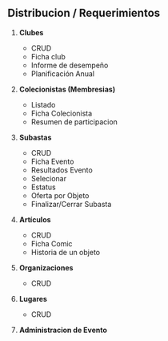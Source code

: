 ## Distribucion / Requerimientos

1. **Clubes**
    - CRUD
    - Ficha club
    - Informe de desempeño
    - Planificación Anual

2. **Colecionistas (Membresias)**
    - Listado
    - Ficha Colecionista 
    - Resumen de participacion

3. **Subastas**
    - CRUD
    - Ficha Evento
    - Resultados Evento
    - Selecionar
    - Estatus
    - Oferta por Objeto
    - Finalizar/Cerrar Subasta

4. **Artículos**
    - CRUD
    - Ficha Comic
    - Historia de un objeto

5. **Organizaciones**
    - CRUD

6. **Lugares**
    - CRUD

7. **Administracion de Evento**



